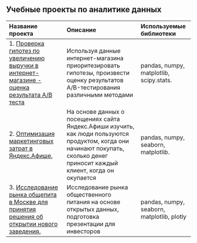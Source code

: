 ## Учебные проекты по аналитике данных


| Название проекта | Описание | Используемые библиотеки | 
| :---------------------- | :---------------------- | :---------------------- |
|1. [Проверка гипотез по увеличению выручки в интернет-магазине - оценка результата А/В теста](https://github.com/StepanKuchin/MyProjects/tree/main/myprojects/Evaluation%20of%20the%20results%20of%20the%20AB%20test) | Используя данные интернет-магазина приоритезировать гипотезы, произвести оценку результатов A/B-тестирования различными методами| pandas, numpy, matplotlib, scipy.stats.|
|2. [Оптимизация маркетинговых затрат в Яндекс.Афише.](https://github.com/StepanKuchin/MyProjects/tree/main/myprojects/Optimization%20of%20marketing%20costs)| На основе данных о посещениях сайта Яндекс.Афиши изучить, как люди пользуются продуктом, когда они начинают покупать, сколько денег приносит каждый клиент, когда он окупается| pandas, numpy, seaborn, matplotlib.|
|3. [Исследование рынка общепита в Москве для принятия решения об открытии нового заведения.](https://github.com/StepanKuchin/MyProjects/tree/main/myprojects/research_market_catering) | Исследование рынка общественного питания на основе открытых данных, подготовка презентации для инвесторов | pandas, numpy, seaborn, matplotlib, plotly |

